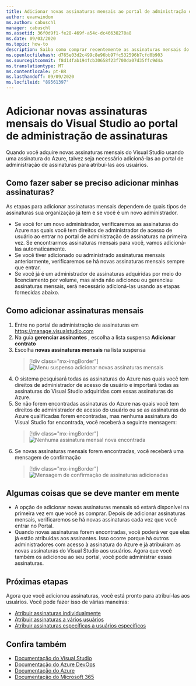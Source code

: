 ```yaml
---
title: Adicionar novas assinaturas mensais ao portal de administração de assinaturas | Microsoft Docs
author: evanwindom
ms.author: cabuschl
manager: cabuschl
ms.assetid: 36f0d9f1-fe28-469f-a54c-dc46638270a8
ms.date: 09/03/2020
ms.topic: how-to
description: Saiba como comprar recentemente as assinaturas mensais do Visual Studio para o portal de administração de assinaturas
ms.openlocfilehash: d765e03d2c499c8e96bb97fc532596b7cfd0b903
ms.sourcegitcommit: f8d14fab194fcb30658f23f700da07d35ffc9d4a
ms.translationtype: MT
ms.contentlocale: pt-BR
ms.lasthandoff: 09/09/2020
ms.locfileid: "89561397"
---
```

# <a name="add-new-monthly-visual-studio-subscriptions-to-the-subscriptions-administration-portal"></a>Adicionar novas assinaturas mensais do Visual Studio ao portal de administração de assinaturas
Quando você adquire novas assinaturas mensais do Visual Studio usando uma assinatura do Azure, talvez seja necessário adicioná-las ao portal de administração de assinaturas para atribuí-las aos usuários.  

## <a name="how-do-i-know-if-i-need-to-add-my-subscriptions"></a>Como fazer saber se preciso adicionar minhas assinaturas?
As etapas para adicionar assinaturas mensais dependem de quais tipos de assinaturas sua organização já tem e se você é um novo administrador.
- Se você for um novo administrador, verificaremos as assinaturas do Azure nas quais você tem direitos de administrador de acesso de usuário ao entrar no portal de administração de assinaturas na primeira vez.  Se encontrarmos assinaturas mensais para você, vamos adicioná-las automaticamente. 
- Se você tiver adicionado ou administrado assinaturas mensais anteriormente, verificaremos se há novas assinaturas mensais sempre que entrar. 
- Se você já é um administrador de assinaturas adquiridas por meio do licenciamento por volume, mas ainda não adicionou ou gerenciau assinaturas mensais, será necessário adicioná-las usando as etapas fornecidas abaixo.

## <a name="how-to-add-monthly-subscriptions"></a>Como adicionar assinaturas mensais
1. Entre no portal de administração de assinaturas em <https://manage.visualstudio.com>
1. Na guia **gerenciar assinantes** , escolha a lista suspensa **Adicionar contrato** 
1. Escolha **novas assinaturas mensais** na lista suspensa
   > [!div class="mx-imgBorder"]
   > ![Menu suspenso adicionar novas assinaturas mensais](_img/add-monthly-subs/add-subs-drop-down.png "Escolha ' Adicionar contrato ' e ' novas assinaturas mensais.")
1. O sistema pesquisará todas as assinaturas do Azure nas quais você tem direitos de administrador de acesso de usuário e importará todas as assinaturas do Visual Studio adquiridas com essas assinaturas do Azure.
1. Se não forem encontradas assinaturas do Azure nas quais você tem direitos de administrador de acesso do usuário ou se as assinaturas do Azure qualificadas forem encontradas, mas nenhuma assinatura do Visual Studio for encontrada, você receberá a seguinte mensagem:
   > [!div class="mx-imgBorder"]
   > ![Nenhuma assinatura mensal nova encontrada](_img/add-monthly-subs/no-subs-found.png "Mensagem de erro indicando que não há nenhuma assinatura do Azure ou assinaturas do Visual Studio disponíveis para você.")
1. Se novas assinaturas mensais forem encontradas, você receberá uma mensagem de confirmação
   > [!div class="mx-imgBorder"]
   > ![Mensagem de confirmação de assinaturas adicionadas](_img/add-monthly-subs/subs-added-confirmation.png "Uma mensagem de confirmação exibirá as assinaturas que você adicionou.")

## <a name="things-to-keep-in-mind"></a>Algumas coisas que se deve manter em mente
- A opção de adicionar novas assinaturas mensais só estará disponível na primeira vez em que você as comprar.  Depois de adicionar assinaturas mensais, verificaremos se há novas assinaturas cada vez que você entrar no Portal. 
- Quando novas assinaturas forem encontradas, você poderá ver que elas já estão atribuídas aos assinantes.  Isso ocorre porque há outros administradores com acesso à assinatura do Azure e já atribuiram as novas assinaturas do Visual Studio aos usuários.  Agora que você também os adicionou ao seu portal, você pode administrar essas assinaturas. 

## <a name="next-steps"></a>Próximas etapas
Agora que você adicionou assinaturas, você está pronto para atribuí-las aos usuários.  Você pode fazer isso de várias maneiras:
- [Atribuir assinaturas individualmente](assign-license.md)
- [Atribuir assinaturas a vários usuários](assign-license-bulk.md)
- [Atribuir assinaturas específicas a usuários específicos](assign-guid.md)

## <a name="see-also"></a>Confira também
- [Documentação do Visual Studio](https://docs.microsoft.com/visualstudio/)
- [Documentação do Azure DevOps](https://docs.microsoft.com/azure/devops/)
- [Documentação do Azure](https://docs.microsoft.com/azure/)
- [Documentação do Microsoft 365](https://docs.microsoft.com/microsoft-365/)
